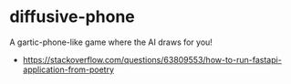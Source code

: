 # diffusive-phone

A gartic-phone-like game where the AI draws for you!


- https://stackoverflow.com/questions/63809553/how-to-run-fastapi-application-from-poetry